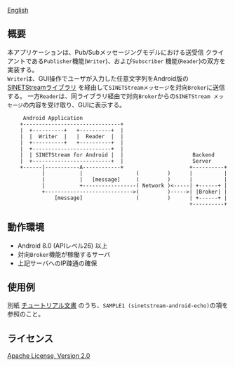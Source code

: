 <!--
Copyright (C) 2020-2021 National Institute of Informatics

Licensed to the Apache Software Foundation (ASF) under one
or more contributor license agreements.  See the NOTICE file
distributed with this work for additional information
regarding copyright ownership.  The ASF licenses this file
to you under the Apache License, Version 2.0 (the
"License"); you may not use this file except in compliance
with the License.  You may obtain a copy of the License at

  http://www.apache.org/licenses/LICENSE-2.0

Unless required by applicable law or agreed to in writing,
software distributed under the License is distributed on an
"AS IS" BASIS, WITHOUT WARRANTIES OR CONDITIONS OF ANY
KIND, either express or implied.  See the License for the
specific language governing permissions and limitations
under the License.
--->

[English](README.en.md)

## 概要

本アプリケーションは、Pub/Subメッセージングモデルにおける送受信
クライアントである`Publisher`機能(`Writer`)、および`Subscriber`
機能(`Reader`)の双方を実装する。  
`Writer`は、GUI操作でユーザが入力した任意文字列をAndroid版の
[SINETStreamライブラリ](https://www.sinetstream.net/docs/userguide/android.html)
を経由して`SINETStreamメッセージ`を対向`Broker`に送信する。
一方`Reader`は、同ライブラリ経由で対向`Broker`からの`SINETStream
メッセージ`の内容を受け取り、GUIに表示する。

```
     Android Application
    +-------------------------------+
    |  +----------+   +----------+  |
    |  |  Writer  |   |  Reader  |  |
    |  +----------+   +----------+  |
    |  +-------------------------+  |
    |  | SINETStream for Android |  |                      Backend
    |  +-------------------------+  |                      Server
    +------|-----------A------------+                     +----------+
           |           |                 (         )      |          |
           |           |   [message]     (         )      |          |
           |           +-----------------( Network )<-----| +------+ |
           +---------------------------->(         )----->| |Broker| |
               [message]                 (         )      | +------+ |
                                                          +----------+
```

## 動作環境

* Android 8.0 (APIレベル26) 以上
* 対向`Broker`機能が稼働するサーバ
* 上記サーバへのIP疎通の確保


## 使用例

別紙
[チュートリアル文書](https://www.sinetstream.net/docs/tutorial-android/)
のうち、`SAMPLE1 (sinetstream-android-echo)`の項を参照のこと。


## ライセンス

[Apache License, Version 2.0](https://www.apache.org/licenses/LICENSE-2.0)

